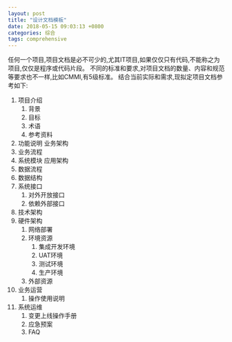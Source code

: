 ```yaml
---
layout: post
title: "设计文档模板"
date: 2018-05-15 09:03:13 +0800
categories: 综合
tags: comprehensive
---
```


任何一个项目,项目文档是必不可少的,尤其IT项目,如果仅仅只有代码,不能称之为项目,仅仅是程序或代码片段。
不同的标准和要求,对项目文档的数量、内容和规范等要求也不一样,比如CMMI,有5级标准。
结合当前实际和需求,现拟定项目文档参考如下:

1. 项目介绍
   1. 背景
   2. 目标
   3. 术语
   4. 参考资料
2. 功能说明
业务架构
3. 业务流程
4. 系统模块
应用架构
5. 数据流程
6. 数据结构
7. 系统接口
   1. 对外开放接口
   2. 依赖外部接口
8. 技术架构
9. 硬件架构
   1. 网络部署
   2. 环境资源
      1. 集成开发环境
      2. UAT环境
      3. 测试环境
      4. 生产环境
   3. 外部资源
10. 业务运营
    1. 操作使用说明
11. 系统运维
    1. 变更上线操作手册
    2. 应急预案
    3. FAQ